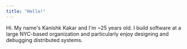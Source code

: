 ```yaml
---
title: "Hello!"
---
```


Hi. My name's Kanishk Kakar and I'm ~25 years old. I build software at a large NYC-based organization and particularly enjoy designing and debugging distributed systems. 
